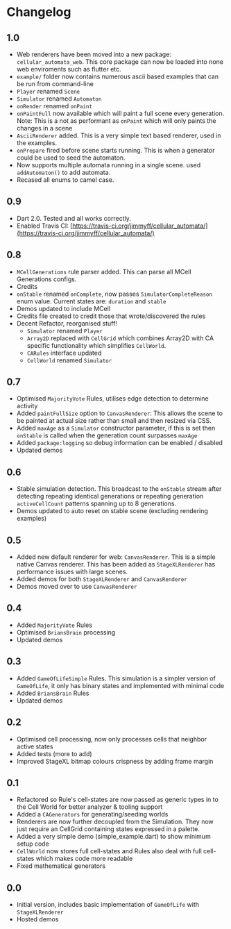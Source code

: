 # Changelog

## 1.0

- Web renderers have been moved into a new package: `cellular_automata_web`. This core package can now be loaded into none web enviroments such as flutter etc.
- `example/` folder now contains numerous ascii based examples that can be run from command-line
- `Player` renamed `Scene`
- `Simulator` renamed `Automaton`
- `onRender` renamed `onPaint`
- `onPaintFull` now available which will paint a full scene every generation. Note: This is a not as performant as `onPaint` which will only paints the changes in a scene
- `AsciiRenderer` added. This is a very simple text based renderer, used in the examples.
- `onPrepare` fired before scene starts running. This is when a generator could be used to seed the automaton.
- Now supports multiple automata running in a single scene. used `addAutomaton()` to add automata.
- Recased all enums to camel case.

## 0.9

- Dart 2.0. Tested and all works correctly.
- Enabled Travis CI: [https://travis-ci.org/jimmyff/cellular_automata/](https://travis-ci.org/jimmyff/cellular_automata/)

## 0.8

- `MCellGenerations` rule parser added. This can parse all MCell Generations configs.
- Credits
- `onStable` renamed `onComplete`, now passes `SimulatorCompleteReason` enum value. Current states are: `duration` and `stable`
- Demos updated to include MCell
- Credits file created to credit those that wrote/discovered the rules
- Decent Refactor, reorganised stuff!
  - `Simulator` renamed `Player`
  - `Array2D` replaced with `CellGrid` which combines Array2D with CA specific functionality which simplifies `CellWorld`.
  - `CARules` interface updated
  - `CellWorld` renamed `Simulator`

## 0.7

- Optimised `MajorityVote` Rules, utilises edge detection to determine activity
- Added `paintFullSize` option to `CanvasRenderer`: This allows the scene to be painted at actual size rather than small and then resized via CSS.
- Added `maxAge` as a `Simulator` constructor parameter, if this is set then `onStable` is called when the generation count surpasses `maxAge`
- Added `package:logging` so debug information can be enabled / disabled
- Updated demos

## 0.6

- Stable simulation detection. This broadcast to the `onStable` stream after detecting repeating identical generations or repeating generation `activeCellCount` patterns spanning up to 8 generations.
- Demos updated to auto reset on stable scene (excluding rendering examples)

## 0.5

- Added new default renderer for web: `CanvasRenderer`. This is a simple native Canvas renderer. This has been added as `StageXLRenderer` has performance issues with large scenes.
- Added demos for both `StageXLRenderer` and `CanvasRenderer`
- Demos moved over to use `CanvasRenderer`

## 0.4

- Added `MajorityVote` Rules
- Optimised `BriansBrain` processing
- Updated demos

## 0.3

- Added `GameOfLifeSimple` Rules. This simulation is a simpler version of `GameOfLife`, it only has binary states and implemented with minimal code
- Added `BriansBrain` Rules
- Updated demos

## 0.2

- Optimised cell processing, now only processes cells that neighbor active states
- Added tests (more to add)
- Improved StageXL bitmap colours crispness by adding frame margin

## 0.1

- Refactored so Rule's cell-states are now passed as generic types in to the Cell World for better analyzer & tooling support
- Added a `CAGenerators` for generating/seeding worlds
- Renderers are now further decoupled from the Simulation. They now just require an CellGrid containing states expressed in a palette.
- Added a very simple demo (simple_example.dart) to show minimum setup code
- `CellWorld` now stores full cell-states and Rules also deal with full cell-states which makes code more readable
- Fixed mathematical generators

## 0.0

- Initial version, includes basic implementation of `GameOfLife` with `StageXLRenderer`
- Hosted demos
